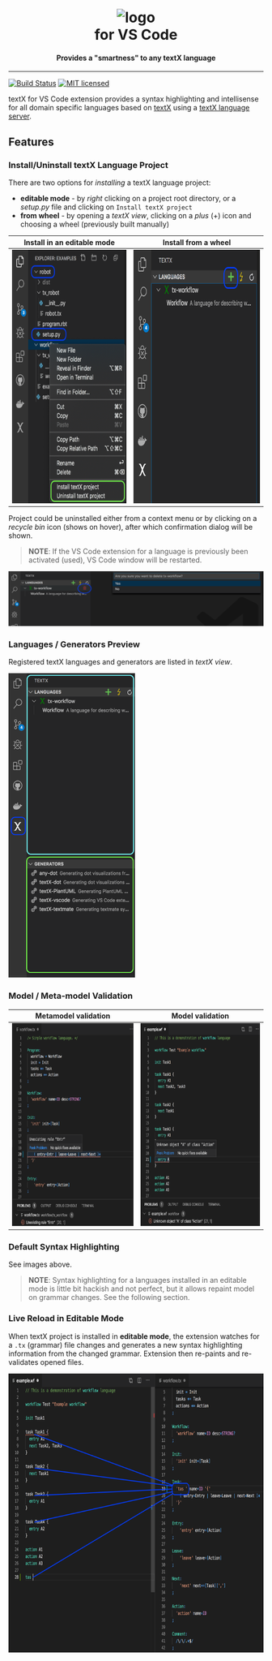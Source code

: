 <h1 align="center">
  <br>
    <img src="https://raw.githubusercontent.com/textX/textX/master/art/textX-logo.png?raw=true" alt="logo" width="300">
  <br>
  for VS Code
</h1>

<h4 align="center">Provides a "smartness" to any textX language</h4>

---

[![Build Status](https://dev.azure.com/textX/textX-LS/_apis/build/status/textX.textX-LS?branchName=master)](https://dev.azure.com/textX/textX-LS/_build/latest?branchName=master) [![MIT licensed](https://img.shields.io/cocoapods/l/AFNetworking.svg)](https://raw.githubusercontent.com/textX/textX-LS/master/LICENSE)

textX for VS Code extension provides a syntax highlighting and intellisense for all domain specific languages based on [textX](https://github.com/textX/textX) using a [textX language server](https://github.com/textX/textX-LS).

## Features

### Install/Uninstall textX Language Project

There are two options for _installing_ a textX language project:

- **editable mode** - by _right_ clicking on a project root directory, or a _setup.py_ file and clicking on `Install textX project`
- **from wheel** - by opening a _textX view_, clicking on a _plus_ (+) icon and choosing a wheel (previously built manually)

Install in an editable mode|  Install from a wheel
:-------------------------:|:-------------------------:
<img src="./media/install-project-editable.png" width="350" height="500" /> |  <img src="./media/install-project-wheel.png" width="400" height="500" />

Project could be uninstalled either from a context menu or by clicking on a _recycle bin_ icon (shows on hover), after which confirmation dialog will be shown.

> **NOTE**: If the VS Code extension for a language is previously been activated (used), VS Code window will be restarted.

<img src="./media/uninstall-project.png"/>

### Languages / Generators Preview

Registered textX languages and generators are listed in _textX view_.

<img src="./media/textX-view.png" width="250" height="600" />

### Model / Meta-model Validation

Metamodel validation|  Model validation
:-------------------------:|:-------------------------:
<img src="./media/metamodel-validation.png" width="350" height="400" /> |  <img src="./media/model-validation.png" width="350" height="400" />

### Default Syntax Highlighting

See images above.

> **NOTE**: Syntax highlighting for a languages installed in an editable mode is little bit hackish and not perfect, but it allows repaint model on grammar changes. See the following section.

### Live Reload in Editable Mode

When textX project is installed in **editable mode**, the extension watches for a `.tx` (grammar) file changes and generates a new syntax highlighting information from the changed grammar. Extension then re-paints and re-validates opened files.

<img src="./media/live-reload.png" width="800" height="550" />
